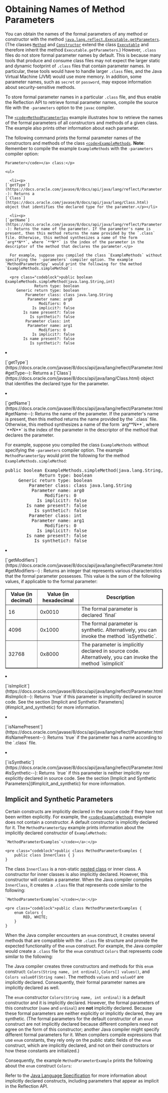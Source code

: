 
# Obtaining Names of Method Parameters

You can obtain the names of the formal parameters of any method or constructor with the method
[`java.lang.reflect.Executable.getParameters`](https://docs.oracle.com/javase/8/docs/api/java/lang/reflect/Executable.html#getParameters--). (The classes
[`Method`](https://docs.oracle.com/javase/8/docs/api/java/lang/reflect/Method.html) and 
[`Constructor`](https://docs.oracle.com/javase/8/docs/api/java/lang/reflect/Executable.html) extend the class 
[`Executable`](https://docs.oracle.com/javase/8/docs/api/java/lang/reflect/Executable.html) and therefore inherit the method `Executable.getParameters`.) However, `.class` files do not store formal parameter names by default. This is because many tools that produce and consume class files may not expect the larger static and dynamic footprint of `.class` files that contain parameter names. In particular, these tools would have to handle larger `.class` files, and the Java Virtual Machine (JVM) would use more memory. In addition, some parameter names, such as `secret` or `password`, may expose information about security-sensitive methods.

To store formal parameter names in a particular `.class` file, and thus enable the Reflection API to retrieve formal parameter names, compile the source file with the `-parameters` option to the `javac` compiler.

The 
[`<code>MethodParameterSpy`</code>](example/MethodParameterSpy.java) example illustrates how to retrieve the names of the formal parameters of all constructors and methods of a given class. The example also prints other information about each parameter.

The following command prints the formal parameter names of the constructors and methods of the class
[`<code>ExampleMethods`</code>](example/ExampleMethods.java). **Note**: Remember to compile the example `ExampleMethods` with the `-parameters` compiler option:

```
Parameter</code></a> class:</p>

<ul>

  <li><p>
[`getType`](https://docs.oracle.com/javase/8/docs/api/java/lang/reflect/Parameter.html#getType--): Returns a
[`Class`](https://docs.oracle.com/javase/8/docs/api/java/lang/Class.html) object that identifies the declared type for the parameter.</p></li>
  
  <li><p>
[`getName`](https://docs.oracle.com/javase/8/docs/api/java/lang/reflect/Parameter.html#getName--): Returns the name of the parameter. If the parameter's name is present, then this method returns the name provided by the `.class` file. Otherwise, this method synthesizes a name of the form `arg**N**`, where `**N**` is the index of the parameter in the descriptor of the method that declares the parameter.</p>
  
  For example, suppose you compiled the class `ExampleMethods` without specifying the `-parameters` compiler option. The example `MethodParameterSpy` would print the following for the method `ExampleMethods.simpleMethod`:
  
  <pre class="codeblock">public boolean ExampleMethods.simpleMethod(java.lang.String,int)
             Return type: boolean
     Generic return type: boolean
         Parameter class: class java.lang.String
          Parameter name: arg0
               Modifiers: 0
            Is implicit?: false
        Is name present?: false
           Is synthetic?: false
         Parameter class: int
          Parameter name: arg1
               Modifiers: 0
            Is implicit?: false
        Is name present?: false
           Is synthetic?: false
```


  <li><p>
[`getType`](https://docs.oracle.com/javase/8/docs/api/java/lang/reflect/Parameter.html#getType--): Returns a
[`Class`](https://docs.oracle.com/javase/8/docs/api/java/lang/Class.html) object that identifies the declared type for the parameter.</p></li>
  
  <li><p>
[`getName`](https://docs.oracle.com/javase/8/docs/api/java/lang/reflect/Parameter.html#getName--): Returns the name of the parameter. If the parameter's name is present, then this method returns the name provided by the `.class` file. Otherwise, this method synthesizes a name of the form `arg**N**`, where `**N**` is the index of the parameter in the descriptor of the method that declares the parameter.</p>
  
  For example, suppose you compiled the class `ExampleMethods` without specifying the `-parameters` compiler option. The example `MethodParameterSpy` would print the following for the method `ExampleMethods.simpleMethod`:
  
  <pre class="codeblock">public boolean ExampleMethods.simpleMethod(java.lang.String,int)
             Return type: boolean
     Generic return type: boolean
         Parameter class: class java.lang.String
          Parameter name: arg0
               Modifiers: 0
            Is implicit?: false
        Is name present?: false
           Is synthetic?: false
         Parameter class: int
          Parameter name: arg1
               Modifiers: 0
            Is implicit?: false
        Is name present?: false
           Is synthetic?: false</code></pre></li>

  <li><p>
[`getModifiers`](https://docs.oracle.com/javase/8/docs/api/java/lang/reflect/Parameter.html#getModifiers--)  : Returns an integer that represents various characteristics that the formal parameter possesses. This value is the sum of the following values, if applicable to the formal parameter:</p> 
  
  <table border="1" summary="Possible values of the getModifiers method">
      <tr>
          <th id="h1">Value (in decimal)</th>
          <th id="h2">Value (in hexadecimal</th>
          <th id="h3">Description</th>
      </tr>
      <tr>
          <td headers="h1">16</td>
          <td headers="h2">0x0010</td>
          <td headers="h3">The formal parameter is declared `final`</td>
      </tr>
      <tr>
          <td headers="h1">4096</td>
          <td headers="h2">0x1000</td>
          <td headers="h3">The formal parameter is synthetic. Alternatively, you can invoke the method `isSynthetic`.</td>
      </tr>
      <tr>
          <td headers="h1">32768</td>
          <td headers="h2">0x8000</td>
          <td headers="h3">The parameter is implicitly declared in source code. Alternatively, you can invoke the method `isImplicit`</td>
      </tr>
  </table>
  </li>  
        
  <li><p>
[`isImplicit`](https://docs.oracle.com/javase/8/docs/api/java/lang/reflect/Parameter.html#isImplicit--): Returns `true` if this parameter is implicitly declared in source code. See the section [Implicit and Synthetic Parameters](#implcit_and_synthetic) for more information.</p></li>
  
  <li><p>
[`isNamePresent`](https://docs.oracle.com/javase/8/docs/api/java/lang/reflect/Parameter.html#isNamePresent--): Returns `true` if the parameter has a name according to the `.class` file.</p></li>
  
  <li><p>
[`isSynthetic`](https://docs.oracle.com/javase/8/docs/api/java/lang/reflect/Parameter.html#isSynthetic--): Returns `true` if this parameter is neither implicitly nor explicitly declared in source code. See the section [Implicit and Synthetic Parameters](#implcit_and_synthetic) for more information.</p></li>

## <a name="implcit_and_synthetic" id="implcit_and_synthetic">Implicit and Synthetic Parameters</a>

Certain constructs are implicitly declared in the source code if they have not been written explicitly. For example, the
[`<code>ExampleMethods`</code>](example/ExampleMethods.java) example does not contain a constructor. A default constructor is implicitly declared for it. The `MethodParameterSpy` example prints information about the implicitly declared constructor of `ExampleMethods`:

```
`MethodParameterExamples`</code></a>:</p>

<pre class="codeblock">public class MethodParameterExamples {
    public class InnerClass { }
}
```

The class `InnerClass` is a non-static
[nested class](../../java/javaOO/nested.html) or inner class. A constructor for inner classes is also implicitly declared. However, this constructor will contain a parameter. When the Java compiler compiles `InnerClass`, it creates a `.class` file that represents code similar to the following:

```
`MethodParameterExamples`</code></a>:</p>

<pre class="codeblock">public class MethodParameterExamples {
    enum Colors {
        RED, WHITE;
    }
}
```

When the Java compiler encounters an `enum` construct, it creates several methods that are compatible with the `.class` file structure and provide the expected functionality of the `enum` construct. For example, the Java compiler would create a `.class` file for the `enum` construct `Colors` that represents code similar to the following:

The Java compiler creates three constructors and methods for this `enum` construct: `Colors(String name, int ordinal)`, `Colors[] values()`, and `Colors valueOf(String name)`. The methods `values` and `valueOf` are implicitly declared. Consequently, their formal parameter names are implicitly declared as well.

The `enum` constructor `Colors(String name, int ordinal)` is a default constructor and it is implicitly declared. However, the formal parameters of this constructor (`name` and `ordinal`) are **not** implicitly declared. Because these formal parameters are neither explicitly or implicitly declared, they are synthetic. (The formal parameters for the default constructor of an `enum` construct are not implicitly declared because different compilers need not agree on the form of this constructor; another Java compiler might specify different formal parameters for it. When compilers compile expressions that use `enum` constants, they rely only on the  public static fields of the `enum` construct, which are implicitly declared, and not on their constructors or how these constants are initialized.)

Consequently, the example `MethodParameterExample` prints the following about the `enum` construct `Colors`:

Refer to the [Java Language Specification](https://docs.oracle.com/javase/specs/) for more information about implicitly declared constructs, including parameters that appear as implicit in the Reflection API.
